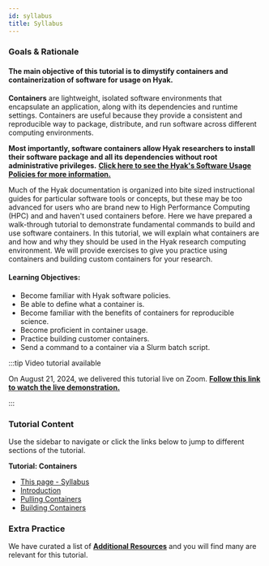 ```yaml
---
id: syllabus
title: Syllabus
---
```


### Goals & Rationale

#### The main objective of this tutorial is to dimystify containers and containerization of software for usage on Hyak.

**Containers** are lightweight, isolated software environments that encapsulate an application, along with its dependencies and runtime settings. Containers are useful because they provide a consistent and reproducible way to package, distribute, and run software across different computing environments.

**Most importantly, software containers allow Hyak researchers to install their software package and all its dependencies without root administrative privileges.** [**Click here to see the Hyak's Software Usage Policies for more information.**](https://hyak.uw.edu/docs/tools/software#software-usage-policy-for-hyak-users)

Much of the Hyak documentation is organized into bite sized instructional guides for particular software tools or concepts, but these may be too advanced for users who are brand new to High Performance Computing (HPC) and and haven't used containers before. Here we have prepared a walk-through tutorial to demonstrate fundamental commands to build and use software containers. In this tutorial, we will explain what containers are and how and why they should be used in the Hyak research computing environment. We will provide exercises to give you practice using containers and building custom containers for your research. 

#### Learning Objectives: 
* Become familiar with Hyak software policies. 
* Be able to define what a container is. 
* Become familiar with the benefits of containers for reproducible science.
* Become proficient in container usage. 
* Practice building customer containers. 
* Send a command to a container via a Slurm batch script. 

:::tip Video tutorial available

On August 21, 2024, we delivered this tutorial live on Zoom. [**Follow this link to watch the live demonstration.**](https://youtu.be/zPsvUQV_GV0)

:::

### Tutorial Content

Use the sidebar to navigate or click the links below to jump to different sections of the tutorial. 

**Tutorial: Containers**
* [This page - Syllabus](https://hyak.uw.edu/docs/hyak101/containers/syllabus)
* [Introduction](https://hyak.uw.edu/docs/hyak101/containers/background)
* [Pulling Containers](https://hyak.uw.edu/docs/hyak101/containers/demonstration)
* [Building Containers](https://hyak.uw.edu/docs/hyak101/containers/build)

### Extra Practice

We have curated a list of [**Additional Resources**](https://hyak.uw.edu/docs/resources) and you will find many are relevant for this tutorial. 
